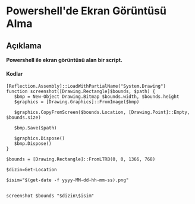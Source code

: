 # Powershell'de Ekran Görüntüsü Alma

## Açıklama 

**Powershell ile ekran görüntüsü alan bir script.**

#### Kodlar

```
[Reflection.Assembly]::LoadWithPartialName("System.Drawing")
function screenshot([Drawing.Rectangle]$bounds, $path) {
   $bmp = New-Object Drawing.Bitmap $bounds.width, $bounds.height
   $graphics = [Drawing.Graphics]::FromImage($bmp)

   $graphics.CopyFromScreen($bounds.Location, [Drawing.Point]::Empty, $bounds.size)

   $bmp.Save($path)

   $graphics.Dispose()
   $bmp.Dispose()
}

$bounds = [Drawing.Rectangle]::FromLTRB(0, 0, 1366, 768)

$dizin=Get-Location

$isim="$(get-date -f yyyy-MM-dd-hh-mm-ss).png"


screenshot $bounds "$dizin\$isim"   

```